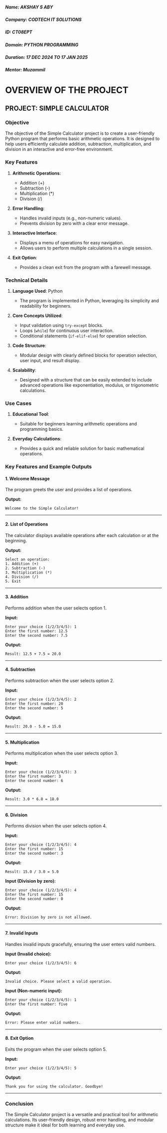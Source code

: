##### Name: AKSHAY S ABY
##### Company: CODTECH IT SOLUTIONS
##### ID: CT08EPT
##### Domain: PYTHON PROGRAMMING
##### Duration: 17 DEC 2024 TO 17 JAN 2025
##### Mentor: Muzammil

# **OVERVIEW OF THE PROJECT**

## PROJECT: **SIMPLE CALCULATOR**

### **Objective**  
The objective of the Simple Calculator project is to create a user-friendly Python program that performs basic arithmetic operations. It is designed to help users efficiently calculate addition, subtraction, multiplication, and division in an interactive and error-free environment.



### **Key Features**  
1. **Arithmetic Operations**:  
   - Addition (+)  
   - Subtraction (-)  
   - Multiplication (*)  
   - Division (/)

2. **Error Handling**:  
   - Handles invalid inputs (e.g., non-numeric values).  
   - Prevents division by zero with a clear error message.

3. **Interactive Interface**:  
   - Displays a menu of operations for easy navigation.  
   - Allows users to perform multiple calculations in a single session.  

4. **Exit Option**:  
   - Provides a clean exit from the program with a farewell message.



### **Technical Details**
1. **Language Used**: Python  
   - The program is implemented in Python, leveraging its simplicity and readability for beginners.

2. **Core Concepts Utilized**:  
   - Input validation using `try-except` blocks.  
   - Loops (`while`) for continuous user interaction.  
   - Conditional statements (`if-elif-else`) for operation selection.  

3. **Code Structure**:  
   - Modular design with clearly defined blocks for operation selection, user input, and result display.  

4. **Scalability**:  
   - Designed with a structure that can be easily extended to include advanced operations like exponentiation, modulus, or trigonometric calculations.



### **Use Cases**  
1. **Educational Tool**:  
   - Suitable for beginners learning arithmetic operations and programming basics.  

2. **Everyday Calculations**:  
   - Provides a quick and reliable solution for basic mathematical operations.  



### **Key Features and Example Outputs**

#### **1. Welcome Message**  
The program greets the user and provides a list of operations.  

**Output:**  
```
Welcome to the Simple Calculator!
```

---

#### **2. List of Operations**  
The calculator displays available operations after each calculation or at the beginning.  

**Output:**  
```
Select an operation:
1. Addition (+)
2. Subtraction (-)
3. Multiplication (*)
4. Division (/)
5. Exit
```

---

#### **3. Addition**  
Performs addition when the user selects option 1.  

**Input:**  
```
Enter your choice (1/2/3/4/5): 1
Enter the first number: 12.5
Enter the second number: 7.5
```

**Output:**  
```
Result: 12.5 + 7.5 = 20.0
```

---

#### **4. Subtraction**  
Performs subtraction when the user selects option 2.  

**Input:**  
```
Enter your choice (1/2/3/4/5): 2
Enter the first number: 20
Enter the second number: 5
```

**Output:**  
```
Result: 20.0 - 5.0 = 15.0
```

---

#### **5. Multiplication**  
Performs multiplication when the user selects option 3.  

**Input:**  
```
Enter your choice (1/2/3/4/5): 3
Enter the first number: 3
Enter the second number: 6
```

**Output:**  
```
Result: 3.0 * 6.0 = 18.0
```

---

#### **6. Division**  
Performs division when the user selects option 4.  

**Input:**  
```
Enter your choice (1/2/3/4/5): 4
Enter the first number: 15
Enter the second number: 3
```

**Output:**  
```
Result: 15.0 / 3.0 = 5.0
```

**Input (Division by zero):**  
```
Enter your choice (1/2/3/4/5): 4
Enter the first number: 15
Enter the second number: 0
```

**Output:**  
```
Error: Division by zero is not allowed.
```

---

#### **7. Invalid Inputs**  
Handles invalid inputs gracefully, ensuring the user enters valid numbers.  

**Input (Invalid choice):**  
```
Enter your choice (1/2/3/4/5): 6
```

**Output:**  
```
Invalid choice. Please select a valid operation.
```

**Input (Non-numeric input):**  
```
Enter your choice (1/2/3/4/5): 1
Enter the first number: five
```

**Output:**  
```
Error: Please enter valid numbers.
```

---

#### **8. Exit Option**  
Exits the program when the user selects option 5.  

**Input:**  
```
Enter your choice (1/2/3/4/5): 5
```

**Output:**  
```
Thank you for using the calculator. Goodbye!
```

---

### **Conclusion**  
The Simple Calculator project is a versatile and practical tool for arithmetic calculations. Its user-friendly design, robust error handling, and modular structure make it ideal for both learning and everyday use.
